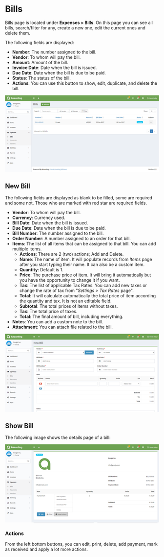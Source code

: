 Bills
=====

Bills page is located under **Expenses > Bills**. On this page you can see all bills, search/filter for any, create a new one, edit the current ones and delete them.

The following fields are displayed:

- **Number**: The number assigned to the bill.
- **Vendor**: To whom will pay the bill.
- **Amount**: Amount of the bill.
- **Invoice Date**: Date when the bill is issued.
- **Due Date**: Date when the bill is due to be paid.
- **Status**: The status of the bill.
- **Actions**: You can use this button to show, edit, duplicate, and delete the bill.

![bills list](_images/bills_list.png)

## New Bill

The following fields are displayed as blank to be filled, some are required and some not. Those who are marked with red star are required fields.

- **Vendor**: To whom will pay the bill.
- **Currency**: Currency used.
- **Bill Date**: Date when the bill is issued.
- **Due Date**: Date when the bill is due to be paid.
- **Bill Number**: The number assigned to the bill.
- **Order Number**: A number assigned to an order for that bill.
- **Items**: The list of all items that can be assigned to that bill. You can add multiple items.
	- **Actions**: There are 2 (two) actions; Add and Delete.
	- **Name**: The name of item. It will populate records from *Items* page after you start typing their name. It can also be a custom item.
	- **Quantity**: Default is 1.
	- **Price**: The purchase price of item. It will bring it automatically but you have the opportunity to change it if you want.
	- **Tax**: The list of applicable Tax Rates. You can add new taxes or change the rate of tax from "*Settings > Tax Rates* page".
	- **Total**: It will calculate automatically the total price of item according the quantity and tax. It is not an editable field.
	- **Subtotal**: The total prices of items without taxes.
	- **Tax**: The total price of taxes.
	- **Total**: The final amount of bill, including everything.
- **Notes**: You can add a custom note to the bill.
- **Attachment**: You can attach file related to the bill.

![bills form](_images/bills_form.png)

## Show Bill

The following image shows the details page of a bill:

![bill show](_images/bills_show.png)

### Actions

From the left bottom buttons, you can edit, print, delete, add payment, mark as received and apply a lot more actions.
